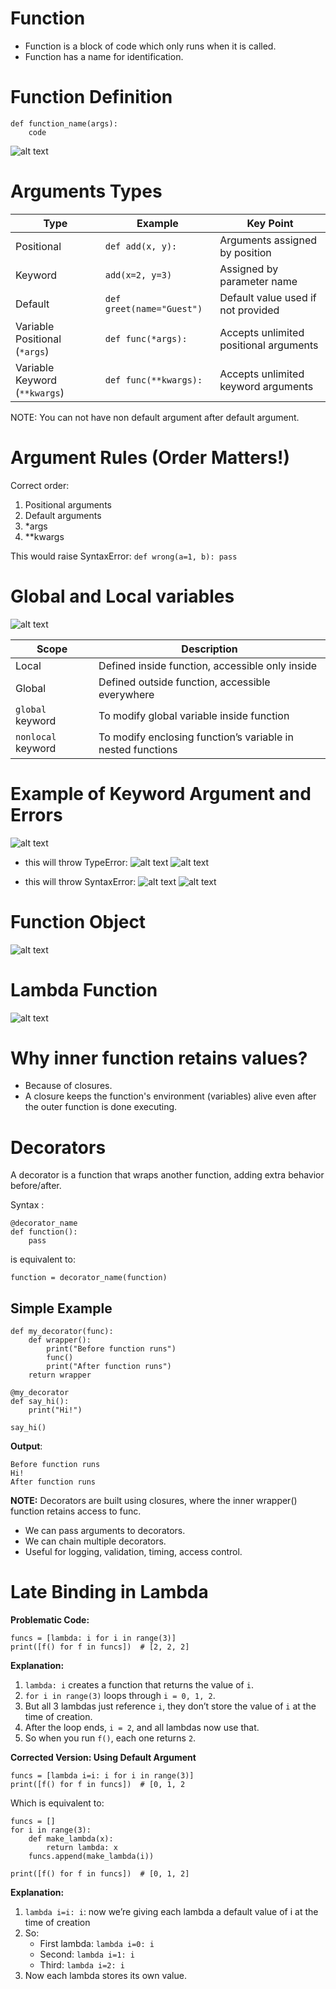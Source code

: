 # Function
- Function is a block of code which only runs when it is called.
- Function has a name for identification.

# Function Definition
```
def function_name(args):
    code
```
![alt text](formal_actual_argumennt.png)

# Arguments Types
| Type                          | Example                   | Key Point                              |
| ----------------------------- | ------------------------- | -------------------------------------- |
| Positional                    | `def add(x, y):`          | Arguments assigned by position         |
| Keyword                       | `add(x=2, y=3)`           | Assigned by parameter name             |
| Default                       | `def greet(name="Guest")` | Default value used if not provided     |
| Variable Positional (`*args`) | `def func(*args):`        | Accepts unlimited positional arguments |
| Variable Keyword (`**kwargs`) | `def func(**kwargs):`     | Accepts unlimited keyword arguments    |

NOTE: You can not have non default argument after default argument.

# Argument Rules (Order Matters!)
Correct order:
1. Positional arguments
2. Default arguments
3. *args
4. **kwargs

This would raise SyntaxError:
`def wrong(a=1, b): pass`

# Global and Local variables
![alt text](global_local_var.png)

| Scope              | Description                                                 |
| ------------------ | ----------------------------------------------------------- |
| Local              | Defined inside function, accessible only inside             |
| Global             | Defined outside function, accessible everywhere             |
| `global` keyword   | To modify global variable inside function                   |
| `nonlocal` keyword | To modify enclosing function’s variable in nested functions |

# Example of Keyword Argument and Errors
![alt text](fun_call.png) 

- this will throw TypeError: 
![alt text](pos_arg_ex.png)
![alt text](error_in_fun.png)

- this will throw SyntaxError: 
![alt text](syn_error.png)
![alt text](syn_error_msg.png)

# Function Object
![alt text](fun_object.png)

# Lambda Function
![alt text](lambda.png)

# Why inner function retains values?
- Because of closures. 
- A closure keeps the function's environment (variables) alive even after the outer function is done executing.

# Decorators
A decorator is a function that wraps another function, adding extra behavior before/after.

Syntax :
```
@decorator_name
def function():
    pass
```
is equivalent to:
```
function = decorator_name(function)
```

## Simple Example
```
def my_decorator(func):
    def wrapper():
        print("Before function runs")
        func()
        print("After function runs")
    return wrapper

@my_decorator
def say_hi():
    print("Hi!")

say_hi()
```
**Output**:
```
Before function runs
Hi!
After function runs
```
**NOTE:** Decorators are built using closures, where the inner wrapper() function retains access to func.
- We can pass arguments to decorators.
- We can chain multiple decorators.
- Useful for logging, validation, timing, access control.

# Late Binding in Lambda
**Problematic Code:**
```
funcs = [lambda: i for i in range(3)]
print([f() for f in funcs])  # [2, 2, 2] 
```
**Explanation:**
1. `lambda: i` creates a function that returns the value of `i`.
2. `for i in range(3)` loops through `i = 0, 1, 2`.
3. But all 3 lambdas just reference `i`, they don’t store the value of `i` at the time of creation.
4. After the loop ends, `i = 2`, and all lambdas now use that.
5. So when you run `f()`, each one returns `2`.

**Corrected Version: Using Default Argument**
```
funcs = [lambda i=i: i for i in range(3)]
print([f() for f in funcs])  # [0, 1, 2
```
Which is equivalent to:
```
funcs = []
for i in range(3):
    def make_lambda(x):
        return lambda: x
    funcs.append(make_lambda(i))

print([f() for f in funcs])  # [0, 1, 2]
```

**Explanation:**
1. `lambda i=i: i`:  now we’re giving each lambda a default value of i at the time of creation
2. So:
    - First lambda: `lambda i=0: i`
    - Second: `lambda i=1: i`
    - Third: `lambda i=2: i`
3. Now each lambda stores its own value.


